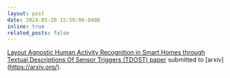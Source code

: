```yaml
---
layout: post
date: 2024-05-20 15:59:00-0400
inline: true
related_posts: false
---
```


[Layout Agnostic Human Activity Recognition in Smart Homes through Textual Descriptions Of Sensor Triggers (TDOST) paper](https://arxiv.org/pdf/2405.12368) submitted to [arxiv] (https://arxiv.org/).
